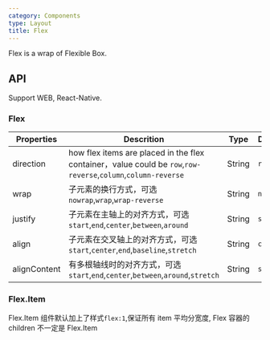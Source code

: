 ```yaml
---
category: Components
type: Layout
title: Flex
---
```



Flex is a wrap of  Flexible Box.



## API

Support WEB, React-Native.

### Flex

Properties | Descrition | Type | Default
-----------|------------|------|--------
| direction    |   how flex items are placed in the flex container，value could be `row`,`row-reverse`,`column`,`column-reverse`  | String  | `row` |
| wrap    |  子元素的换行方式，可选`nowrap`,`wrap`,`wrap-reverse`  | String  | `nowrap` |
| justify  | 子元素在主轴上的对齐方式，可选`start`,`end`,`center`,`between`,`around`    | String   | `start` |
| align    | 子元素在交叉轴上的对齐方式，可选`start`,`center`,`end`,`baseline`,`stretch`   | String   | `center` |
| alignContent | 有多根轴线时的对齐方式，可选`start`,`end`,`center`,`between`,`around`,`stretch`    | String  | `stretch` |

### Flex.Item

Flex.Item 组件默认加上了样式`flex:1`,保证所有 item 平均分宽度, Flex 容器的 children 不一定是 Flex.Item
